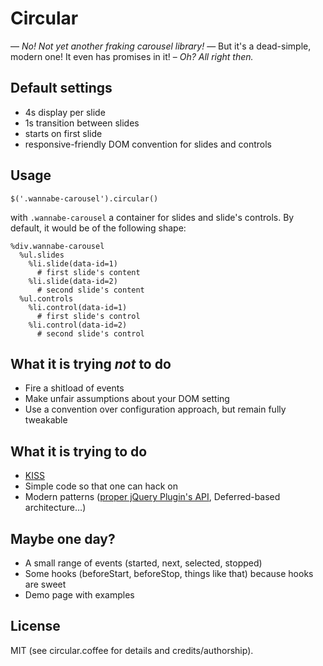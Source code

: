 Circular
========

— *No! Not yet another fraking carousel library!*
— But it's a dead-simple, modern one! It even has promises in it!
– *Oh? All right then.*

Default settings
----------------

* 4s display per slide
* 1s transition between slides
* starts on first slide
* responsive-friendly DOM convention for slides and controls

Usage
-----

``` jquery
$('.wannabe-carousel').circular()
```

with `.wannabe-carousel` a container for slides and slide's controls. By
default, it would be of the following shape:

``` haml
%div.wannabe-carousel
  %ul.slides
    %li.slide(data-id=1)
      # first slide's content
    %li.slide(data-id=2)
      # second slide's content
  %ul.controls
    %li.control(data-id=1)
      # first slide's control
    %li.control(data-id=2)
      # second slide's control
```

What it is trying *not* to do
-----------------------------

* Fire a shitload of events
* Make unfair assumptions about your DOM setting
* Use a convention over configuration approach, but remain fully tweakable

What it is trying to do
-----------------------

* [KISS](http://en.wikipedia.org/wiki/KISS_principle)
* Simple code so that one can hack on
* Modern patterns ([proper jQuery Plugin's API](http://kaibun.net/blog/2013/04/19/a-fully-fledged-coffeescript-boilerplate-for-jquery-plugins/),
  Deferred-based architecture…)

Maybe one day?
--------------

* A small range of events (started, next, selected, stopped)
* Some hooks (beforeStart, beforeStop, things like that) because hooks are
  sweet
* Demo page with examples

License
-------

MIT (see circular.coffee for details and credits/authorship).
